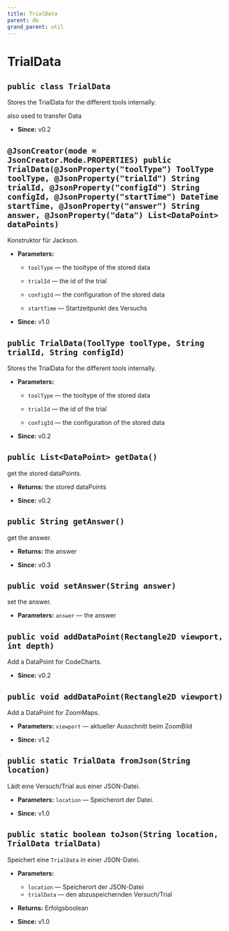 ```yaml
---
title: TrialData
parent: db
grand_parent: util
---
```


# TrialData


## `public class TrialData`

Stores the TrialData for the different tools internally.



also used to transfer Data

 * **Since:** v0.2

## `@JsonCreator(mode = JsonCreator.Mode.PROPERTIES) public TrialData(@JsonProperty("toolType") ToolType toolType, @JsonProperty("trialId") String trialId, @JsonProperty("configId") String configId, @JsonProperty("startTime") DateTime startTime, @JsonProperty("answer") String answer, @JsonProperty("data") List<DataPoint> dataPoints)`

Konstruktor für Jackson.

 * **Parameters:**
   * `toolType` — the tooltype of the stored data
   * `trialId` — the id of the trial
   * `configId` — the configuration of the stored data
   * `startTime` — Startzeitpunkt des Versuchs

     <p>
 * **Since:** v1.0

## `public TrialData(ToolType toolType, String trialId, String configId)`

Stores the TrialData for the different tools internally.

 * **Parameters:**
   * `toolType` — the tooltype of the stored data
   * `trialId` — the id of the trial
   * `configId` — the configuration of the stored data

     <p>
 * **Since:** v0.2

## `public List<DataPoint> getData()`

get the stored dataPoints.

 * **Returns:** the stored dataPoints

     <p>
 * **Since:** v0.2

## `public String getAnswer()`

get the answer.

 * **Returns:** the answer

     <p>
 * **Since:** v0.3

## `public void setAnswer(String answer)`

set the answer.

 * **Parameters:** `answer` — the answer

## `public void addDataPoint(Rectangle2D viewport, int depth)`

Add a DataPoint for CodeCharts.

 * **Since:** v0.2

## `public void addDataPoint(Rectangle2D viewport)`

Add a DataPoint for ZoomMaps.

 * **Parameters:** `viewport` — aktueller Ausschnitt beim ZoomBild

     <p>
 * **Since:** v1.2

## `public static TrialData fromJson(String location)`

Lädt eine Versuch/Trial aus einer JSON-Datei.

 * **Parameters:** `location` — Speicherort der Datei.

     <p>
 * **Since:** v1.0

## `public static boolean toJson(String location, TrialData trialData)`

Speichert eine `TrialData` in einer JSON-Datei.

 * **Parameters:**
   * `location` — Speicherort der JSON-Datei
   * `trialData` — den abzuspeichernden Versuch/Trial
 * **Returns:** Erfolgsboolean

     <p>
 * **Since:** v1.0
